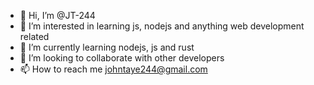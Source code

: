 - 👋 Hi, I’m @JT-244
- 👀 I’m interested in learning js, nodejs and anything web development related
- 🌱 I’m currently learning nodejs, js and rust
- 💞️ I’m looking to collaborate with other developers
- 📫 How to reach me johntaye244@gmail.com


<!---
JT-244/JT-244 is a ✨ special ✨ repository because its `README.md` (this file) appears on your GitHub profile.
You can click the Preview link to take a look at your changes.
--->
